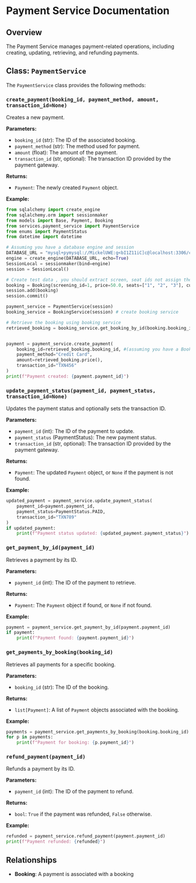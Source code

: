 # Payment Service Documentation

## Overview

The Payment Service manages payment-related operations, including creating, updating, retrieving, and refunding payments.

## Class: `PaymentService`

The `PaymentService` class provides the following methods:

### `create_payment(booking_id, payment_method, amount, transaction_id=None)`
Creates a new payment.

**Parameters:**
- `booking_id` (str): The ID of the associated booking.
- `payment_method` (str): The method used for payment.
- `amount` (float): The amount of the payment.
- `transaction_id` (str, optional): The transaction ID provided by the payment gateway.

**Returns:**
- `Payment`: The newly created `Payment` object.

**Example:**
```python
from sqlalchemy import create_engine
from sqlalchemy.orm import sessionmaker
from models import Base, Payment, Booking
from services.payment_service import PaymentService
from enums import PaymentStatus
from datetime import datetime

# Assuming you have a database engine and session
DATABASE_URL = "mysql+pymysql://MickelUWE:g<bI1Z11iC]c@localhost:3306/cinema"
engine = create_engine(DATABASE_URL, echo=True)
SessionLocal = sessionmaker(bind=engine)
session = SessionLocal()

# Create test data , you should extract screen, seat ids not assign them by strings. (right now its done for simplicity.)
booking = Booking(screening_id=1, price=50.0, seats=["1", "2", "3"], customer_name="Test Customer")
session.add(booking)
session.commit()

payment_service = PaymentService(session)
booking_service = BookingService(session) # create booking service

# Retrieve the booking using booking service
retrieved_booking = booking_service.get_booking_by_id(booking.booking_id)


payment = payment_service.create_payment( 
    booking_id=retrieved_booking.booking_id, #(assuming you have a Booking object)
    payment_method="Credit Card",
    amount=retrieved_booking.price(),
    transaction_id="TXN456"
)
print(f"Payment created: {payment.payment_id}")
```

### `update_payment_status(payment_id, payment_status, transaction_id=None)`
Updates the payment status and optionally sets the transaction ID.

**Parameters:**
- `payment_id` (int): The ID of the payment to update.
- `payment_status` (PaymentStatus): The new payment status.
- `transaction_id` (str, optional): The transaction ID provided by the payment gateway.

**Returns:**
- `Payment`: The updated `Payment` object, or `None` if the payment is not found.

**Example:**
```python
updated_payment = payment_service.update_payment_status(
    payment_id=payment.payment_id,
    payment_status=PaymentStatus.PAID,
    transaction_id="TXN789"
)
if updated_payment:
    print(f"Payment status updated: {updated_payment.payment_status}")
```

### `get_payment_by_id(payment_id)`
Retrieves a payment by its ID.

**Parameters:**
- `payment_id` (int): The ID of the payment to retrieve.

**Returns:**
- `Payment`: The `Payment` object if found, or `None` if not found.

**Example:**
```python
payment = payment_service.get_payment_by_id(payment.payment_id)
if payment:
    print(f"Payment found: {payment.payment_id}")
```

### `get_payments_by_booking(booking_id)`
Retrieves all payments for a specific booking.

**Parameters:**
- `booking_id` (str): The ID of the booking.

**Returns:**
- `list[Payment]`: A list of `Payment` objects associated with the booking.

**Example:**
```python
payments = payment_service.get_payments_by_booking(booking.booking_id)
for p in payments:
    print(f"Payment for booking: {p.payment_id}")
```

### `refund_payment(payment_id)`
Refunds a payment by its ID.

**Parameters:**
- `payment_id` (int): The ID of the payment to refund.

**Returns:**
- `bool`: `True` if the payment was refunded, `False` otherwise.

**Example:**
```python
refunded = payment_service.refund_payment(payment.payment_id)
print(f"Payment refunded: {refunded}")
```

## Relationships
- **Booking**: A payment is associated with a booking 